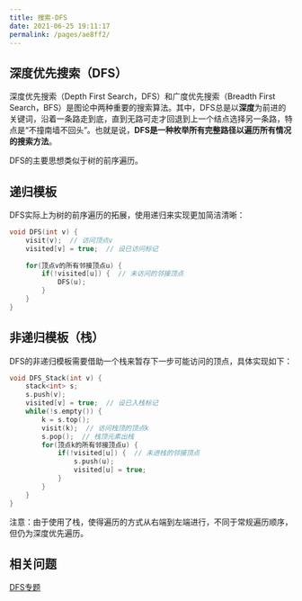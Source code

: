 ```yaml
---
title: 搜索-DFS
date: 2021-06-25 19:11:17
permalink: /pages/ae8ff2/
---
```


## 深度优先搜索（DFS）
深度优先搜索（Depth First Search，DFS）和广度优先搜索（Breadth First Search，BFS）是图论中两种重要的搜索算法。其中，DFS总是以**深度**为前进的关键词，沿着一条路走到底，直到无路可走才回退到上一个结点选择另一条路，特点是“不撞南墙不回头”。也就是说，**DFS是一种枚举所有完整路径以遍历所有情况的搜索方法**。

DFS的主要思想类似于树的前序遍历。

## 递归模板
DFS实际上为树的前序遍历的拓展，使用递归来实现更加简洁清晰：
```cpp
void DFS(int v) {
    visit(v);  // 访问顶点v
	visited[v] = true;  // 设已访问标记
 
	for(顶点v的所有邻接顶点u) {
		if(!visited[u]) {  // 未访问的邻接顶点
            DFS(u);
        }
	}
}
```

## 非递归模板（栈）
DFS的非递归模板需要借助一个栈来暂存下一步可能访问的顶点，具体实现如下：

```cpp
void DFS_Stack(int v) {
    stack<int> s;
    s.push(v);
	visited[v] = true;  // 设已入栈标记
    while(!s.empty()) {
        k = s.top();
        visit(k);  // 访问栈顶的顶点k
        s.pop();  // 栈顶元素出栈
        for(顶点k的所有邻接顶点u) {
            if(!visited[u]) {  // 未进栈的邻接顶点
                s.push(u);
                visited[u] = true;
            }
        }
    }
}
```
注意：由于使用了栈，使得遍历的方式从右端到左端进行，不同于常规遍历顺序，但仍为深度优先遍历。

## 相关问题
[DFS专题](/pages/ff2297/)